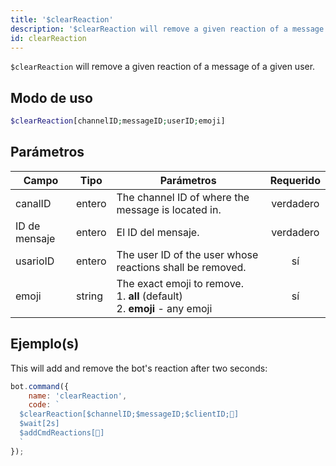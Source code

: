```yaml
---
title: '$clearReaction'
description: '$clearReaction will remove a given reaction of a message of a given user.'
id: clearReaction
---
```


`$clearReaction` will remove a given reaction of a message of a given user.

## Modo de uso

```php
$clearReaction[channelID;messageID;userID;emoji]
```

## Parámetros

| Campo         | Tipo   | Parámetros                                                                                         | Requerido |
| ------------- | ------ | -------------------------------------------------------------------------------------------------- |:---------:|
| canalID       | entero | The channel ID of where the message is located in.                                                 | verdadero |
| ID de mensaje | entero | El ID del mensaje.                                                                                 | verdadero |
| usarioID      | entero | The user ID of the user whose reactions shall be removed.                                          |    sí     |
| emoji         | string | The exact emoji to remove. <br /> 1. **all** (default) <br /> 2. **emoji** - any emoji |    sí     |

## Ejemplo(s)

This will add and remove the bot's reaction after two seconds:

```javascript
bot.command({
    name: 'clearReaction',
    code: `
  $clearReaction[$channelID;$messageID;$clientID;🥱]
  $wait[2s]
  $addCmdReactions[🥱]
  `
});
```
